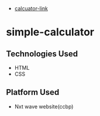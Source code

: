 * [calcuator-link](https://sriramcal.ccbp.tech/)

# simple-calculator
## Technologies Used
* HTML
* CSS


## Platform Used
* Nxt wave website(ccbp)
